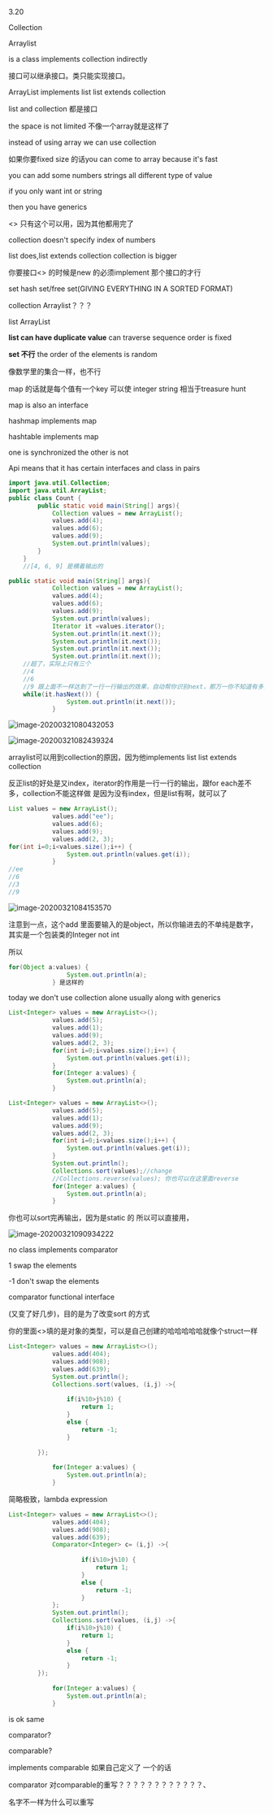 3.20

Collection

Arraylist

is a class implements collection indirectly

接口可以继承接口。类只能实现接口。

ArrayList implements list list extends collection

list and collection 都是接口

the space is not limited 不像一个array就是这样了

instead of using array we can use collection

如果你要fixed size 的话you can come to array because it's fast

you can add some numbers strings all different type of value

if you only want int or string

then you have generics

<> 只有这个可以用，因为其他都用完了

collection doesn't specify index of numbers

list does,list extends collection collection is bigger

你要接口<> 的时候是new 的必须implement 那个接口的才行

set hash set/free set(GIVING EVERYTHING IN A SORTED FORMAT)

collection Arraylist？？？

list ArrayList 

**list can have duplicate value** can traverse sequence order is fixed

**set 不行** the order of the elements is random

像数学里的集合一样，也不行

map 的话就是每个值有一个key 可以使 integer string  相当于treasure hunt

map is also an interface 

hashmap implements map 

hashtable implements map 

one is synchronized the other is not 

Api means that it has certain interfaces and class in pairs

```java
import java.util.Collection;
import java.util.ArrayList;
public class Count {
		public static void main(String[] args){
			Collection values = new ArrayList();
			values.add(4);
			values.add(6);
			values.add(9);
			System.out.println(values);
		}	
	}
	//[4, 6, 9] 是横着输出的
```

```java
public static void main(String[] args){
			Collection values = new ArrayList();
			values.add(4);
			values.add(6);
			values.add(9);
			System.out.println(values);
			Iterator it =values.iterator();
			System.out.println(it.next());
			System.out.println(it.next());
			System.out.println(it.next());
			System.out.println(it.next());
    //超了，实际上只有三个
    //4
    //6
    //9 跟上面不一样达到了一行一行输出的效果，自动帮你识别next，那万一你不知道有多少个怎么办？
    while(it.hasNext()) {
				System.out.println(it.next());
			}
```

![image-20200321080432053](C:\Users\zbr\AppData\Roaming\Typora\typora-user-images\image-20200321080432053.png)

![image-20200321082439324](C:\Users\zbr\AppData\Roaming\Typora\typora-user-images\image-20200321082439324.png)

arraylist可以用到collection的原因，因为他implements list list extends collection

反正list的好处是又index，iterator的作用是一行一行的输出，跟for each差不多，collection不能这样做 是因为没有index，但是list有啊，就可以了

```java
List values = new ArrayList();
			values.add("ee");
			values.add(6);
			values.add(9);
			values.add(2, 3);
for(int i=0;i<values.size();i++) {
				System.out.println(values.get(i));
			}
//ee
//6
//3
//9
```

![image-20200321084153570](C:\Users\zbr\AppData\Roaming\Typora\typora-user-images\image-20200321084153570.png)

注意到一点，这个add 里面要输入的是object，所以你输进去的不单纯是数字，其实是一个包装类的Integer not int

所以

```java
for(Object a:values) {
				System.out.println(a);
			} 是这样的


```







today we don't use collection alone usually along with generics

```java
List<Integer> values = new ArrayList<>();
			values.add(5);
			values.add(1);
			values.add(9);
			values.add(2, 3);
			for(int i=0;i<values.size();i++) {
				System.out.println(values.get(i));
			}
			for(Integer a:values) {
				System.out.println(a);
			}
```

```java
List<Integer> values = new ArrayList<>();
			values.add(5);
			values.add(1);
			values.add(9);
			values.add(2, 3);
			for(int i=0;i<values.size();i++) {
				System.out.println(values.get(i));
			}
			System.out.println();
			Collections.sort(values);//change
			//Collections.reverse(values); 你也可以在这里面reverse
			for(Integer a:values) {
				System.out.println(a);
			}
```

你也可以sort完再输出，因为是static 的 所以可以直接用，

![image-20200321090934222](C:\Users\zbr\AppData\Roaming\Typora\typora-user-images\image-20200321090934222.png)

no class implements comparator

1 swap the elements

-1 don't swap the elements

comparator functional interface

(又变了好几步)，目的是为了改变sort 的方式

你的里面<>填的是对象的类型，可以是自己创建的哈哈哈哈哈就像个struct一样

```java
List<Integer> values = new ArrayList<>();
			values.add(404);
			values.add(908);
			values.add(639);
			System.out.println();
			Collections.sort(values, (i,j) ->{
				
				if(i%10>j%10) {
					return 1;
				}
				else {
					return -1;
				}
			
		});
			
			for(Integer a:values) {
				System.out.println(a);
			}
```

简略极致，lambda expression

```java
List<Integer> values = new ArrayList<>();
			values.add(404);
			values.add(908);
			values.add(639);
			Comparator<Integer> c= (i,j) ->{
				
					if(i%10>j%10) {
						return 1;
					}
					else {
						return -1;
					}
			};
			System.out.println();
			Collections.sort(values, (i,j) ->{
				if(i%10>j%10) {
					return 1;
				}
				else {
					return -1;
                }
		});
			
			for(Integer a:values) {
				System.out.println(a);
			}
```

is ok same

comparator?

comparable?

implements comparable 如果自己定义了 一个的话

comparator 对comparable的重写？？？？？？？？？？？？、

名字不一样为什么可以重写